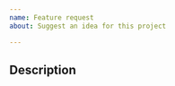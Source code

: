 ```yaml
---
name: Feature request
about: Suggest an idea for this project

---
```


## Description 
<!-- A clear and concise description of what you want to happen. -->
<!-- Provide sample code, useful information, possible solutions and examples whenever possible. -->
